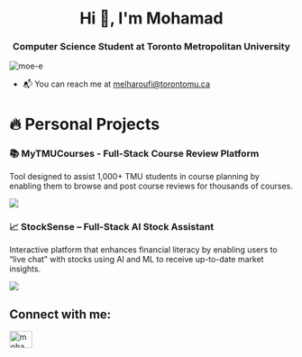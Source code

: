 <h1 align="center">Hi 👋, I'm Mohamad</h1>
<h3 align="center">Computer Science Student at Toronto Metropolitan University</h3>

<p align="left"> <img src="https://komarev.com/ghpvc/?username=moe-e&label=Profile%20views&color=0e75b6&style=flat" alt="moe-e" /> </p>
<ul>
  <li>📬 You can reach me at <a href="mailto:melharoufi@torontomu.ca">melharoufi@torontomu.ca</a></li>
</ul>

<h1 align="left">🔥 Personal Projects</h1>

<h3 align="left">📚 <b>MyTMUCourses - Full-Stack Course Review Platform</b></h3>
<p>
  Tool designed to assist 1,000+ TMU students in course planning by enabling them to browse and post course reviews for thousands of courses.
</p>
<a href="https://rate-my-tmu-courses.vercel.app/" target="_blank"><img src="https://img.shields.io/badge/-Visit%20Site-blue?style=flat-square&logo=firefox-browser&logoColor=white"/></a>


<h3 align="left">📈 <b>StockSense – Full-Stack AI Stock Assistant</b></h3>
<p>
  Interactive platform that enhances financial literacy by enabling users to “live chat” with stocks using AI and ML to receive up-to-date market insights.
</p>
<a href="https://rate-my-tmu-courses.vercel.app/" target="_blank"><img src="https://img.shields.io/badge/-Visit%20Site-blue?style=flat-square&logo=firefox-browser&logoColor=white"/></a>


<h2 align="left">Connect with me:</h2>
<p align="left">
<a href="https://linkedin.com/in/mohamad-e" target="blank"><img align="center" src="https://raw.githubusercontent.com/rahuldkjain/github-profile-readme-generator/master/src/images/icons/Social/linked-in-alt.svg" alt="mohamad-e" height="30" width="40" /></a>
</p>
